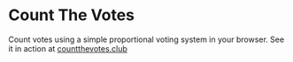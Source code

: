 # Count The Votes
Count votes using a simple proportional voting system in your browser. See it in action at [countthevotes.club](http://countthevotes.club)
